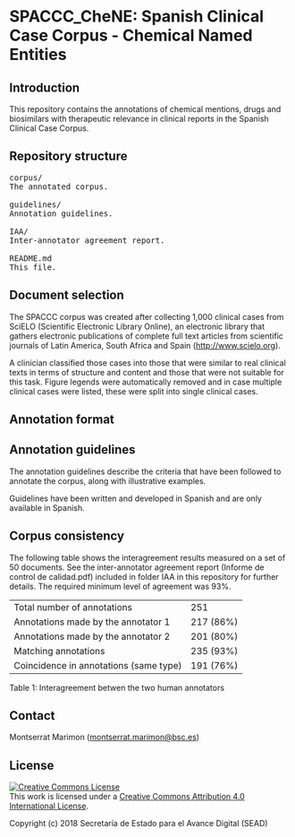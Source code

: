 # SPACCC_CheNE: Spanish Clinical Case Corpus - Chemical Named Entities

## Introduction

This repository contains the annotations of chemical mentions, drugs and biosimilars with therapeutic relevance in clinical reports in the Spanish Clinical Case Corpus. 

## Repository structure

<pre>
corpus/
The annotated corpus.

guidelines/
Annotation guidelines.

IAA/
Inter-annotator agreement report.

README.md
This file.
</pre>

## Document selection

The SPACCC corpus was created after collecting 1,000 clinical cases from SciELO (Scientific Electronic Library Online), an electronic library that gathers electronic publications of complete full text articles from scientific journals of Latin America, South Africa and Spain (http://www.scielo.org).

A clinician classified those cases into those that were similar to real clinical texts in terms of structure and content and those that were not suitable for this task. Figure legends were automatically removed and in case multiple clinical cases were listed, these were split into single clinical cases.


## Annotation format

## Annotation guidelines

The annotation guidelines describe the criteria that have been followed to annotate the corpus, along with illustrative examples. 

Guidelines have been written and developed in Spanish and are only available in Spanish.


## Corpus consistency

The following table shows the interagreement results measured on a set of 50 documents. See the inter-annotator agreement report (Informe de control de calidad.pdf) included in folder IAA in this repository for further details. The required minimum level of agreement was 93%.

|                                        |           |
| -------------------------------------- | --------- |
| Total number of annotations            | 251       |
| Annotations made by the annotator 1    | 217 (86%) |
| Annotations made by the annotator 2    | 201 (80%) |
| Matching annotations                   | 235 (93%) |
| Coincidence in annotations (same type) | 191 (76%) |

Table 1: Interagreement betwen the two human annotators


## Contact

Montserrat Marimon (montserrat.marimon@bsc.es)


## License

<a rel="license" href="http://creativecommons.org/licenses/by/4.0/"><img alt="Creative Commons License" style="border-width:0" src="https://i.creativecommons.org/l/by/4.0/88x31.png" /></a><br />This work is licensed under a <a rel="license" href="http://creativecommons.org/licenses/by/4.0/">Creative Commons Attribution 4.0 International License</a>.

Copyright (c) 2018 Secretaría de Estado para el Avance Digital (SEAD)
